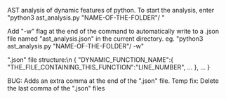 AST analysis of dynamic features of python.
To start the analysis, enter 
"python3 ast_analysis.py "NAME-OF-THE-FOLDER"/ "

Add "-w" flag at the end of the command to automatically write to a .json file named "ast_analysis.json" in the current directory.
eg. "python3 ast_analysis.py "NAME-OF-THE-FOLDER"/ -w"

".json" file structure:\n
{
  "DYNAMIC_FUNCTION_NAME":{
    "THE_FILE_CONTAINING_THIS_FUNCTION":"LINE_NUMBER",
    ...
  },
  ...
}

BUG:
Adds an extra comma at the end of the ".json" file.
  Temp fix: Delete the last comma of the ".json" files 



